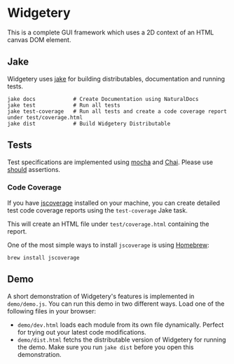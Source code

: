 # Widgetery
This is a complete GUI framework which uses a 2D context of an HTML canvas DOM
element.

## Jake
Widgetery uses [jake](https://github.com/mde/jake) for building distributables,
documentation and running tests.

	jake docs            # Create Documentation using NaturalDocs  
	jake test            # Run all tests  
	jake test-coverage   # Run all tests and create a code coverage report under test/coverage.html  
	jake dist            # Build Widgetery Distributable
	
## Tests
Test specifications are implemented using [mocha](http://visionmedia.github.com/mocha/)
and [Chai](http://chaijs.com/).
Please use [should](http://chaijs.com/guide/styles/#styles) assertions.

### Code Coverage
If you have [jscoverage](http://siliconforks.com/jscoverage/) installed on your
machine, you can create detailed test code coverage reports using the `test-coverage`
Jake task.
	
This will create an HTML file under `test/coverage.html` containing the report.

One of the most simple ways to install `jscoverage` is using [Homebrew](http://mxcl.github.com/homebrew/):

	brew install jscoverage

## Demo
A short demonstration of Widgetery's features is implemented in `demo/demo.js`.
You can run this demo in two different ways. Load one of the following files in
your browser:

* `demo/dev.html` loads each module from its own file dynamically. Perfect for
  trying out your latest code modifications.
* `demo/dist.html` fetchs the distributable version of Widgetery for running
  the demo. Make sure you run `jake dist` before you open this demonstration.